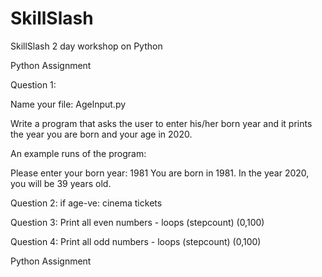 # SkillSlash
SkillSlash 2 day workshop on Python

Python Assignment

Question 1:

Name your file: Agelnput.py

Write a program that asks the user to enter his/her born year and it prints the year you are born and your age in 2020.

An example runs of the program:

Please enter your born year: 1981 
You are born in 1981. 
In the year 2020, you will be 39 years old.


Question 2:
if age-ve: cinema tickets

Question 3:
Print all even numbers - loops (stepcount) (0,100)

Question 4: 
Print all odd numbers - loops (stepcount) (0,100)


Python Assignment

